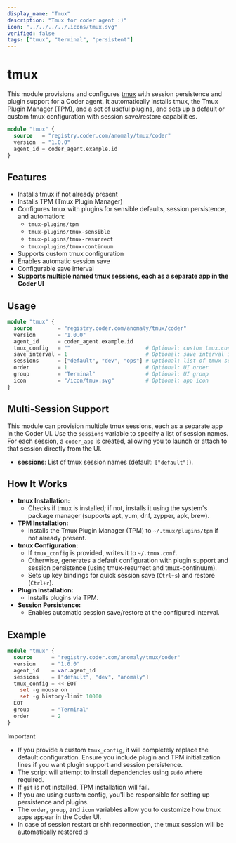 ```yaml
---
display_name: "Tmux"
description: "Tmux for coder agent :)"
icon: "../../../../.icons/tmux.svg"
verified: false
tags: ["tmux", "terminal", "persistent"]
---
```


# tmux

This module provisions and configures [tmux](https://github.com/tmux/tmux) with session persistence and plugin support
for a Coder agent. It automatically installs tmux, the Tmux Plugin Manager (TPM), and a set of useful plugins, and sets
up a default or custom tmux configuration with session save/restore capabilities.

```tf
module "tmux" {
  source   = "registry.coder.com/anomaly/tmux/coder"
  version  = "1.0.0"
  agent_id = coder_agent.example.id
}
```

## Features

- Installs tmux if not already present
- Installs TPM (Tmux Plugin Manager)
- Configures tmux with plugins for sensible defaults, session persistence, and automation:
  - `tmux-plugins/tpm`
  - `tmux-plugins/tmux-sensible`
  - `tmux-plugins/tmux-resurrect`
  - `tmux-plugins/tmux-continuum`
- Supports custom tmux configuration
- Enables automatic session save
- Configurable save interval
- **Supports multiple named tmux sessions, each as a separate app in the Coder UI**

## Usage

```tf
module "tmux" {
  source        = "registry.coder.com/anomaly/tmux/coder"
  version       = "1.0.0"
  agent_id      = coder_agent.example.id
  tmux_config   = ""                        # Optional: custom tmux.conf content
  save_interval = 1                         # Optional: save interval in minutes
  sessions      = ["default", "dev", "ops"] # Optional: list of tmux sessions
  order         = 1                         # Optional: UI order
  group         = "Terminal"                # Optional: UI group
  icon          = "/icon/tmux.svg"          # Optional: app icon
}
```

## Multi-Session Support

This module can provision multiple tmux sessions, each as a separate app in the Coder UI. Use the `sessions` variable to specify a list of session names. For each session, a `coder_app` is created, allowing you to launch or attach to that session directly from the UI.

- **sessions**: List of tmux session names (default: `["default"]`).

## How It Works

- **tmux Installation:**
  - Checks if tmux is installed; if not, installs it using the system's package manager (supports apt, yum, dnf,
    zypper, apk, brew).
- **TPM Installation:**
  - Installs the Tmux Plugin Manager (TPM) to `~/.tmux/plugins/tpm` if not already present.
- **tmux Configuration:**
  - If `tmux_config` is provided, writes it to `~/.tmux.conf`.
  - Otherwise, generates a default configuration with plugin support and session persistence (using tmux-resurrect and
    tmux-continuum).
  - Sets up key bindings for quick session save (`Ctrl+s`) and restore (`Ctrl+r`).
- **Plugin Installation:**
  - Installs plugins via TPM.
- **Session Persistence:**
  - Enables automatic session save/restore at the configured interval.

## Example

```tf
module "tmux" {
  source      = "registry.coder.com/anomaly/tmux/coder"
  version     = "1.0.0"
  agent_id    = var.agent_id
  sessions    = ["default", "dev", "anomaly"]
  tmux_config = <<-EOT
    set -g mouse on
    set -g history-limit 10000
  EOT
  group       = "Terminal"
  order       = 2
}
```

> [!IMPORTANT]
>
> - If you provide a custom `tmux_config`, it will completely replace the default configuration. Ensure you include plugin
>   and TPM initialization lines if you want plugin support and session persistence.
> - The script will attempt to install dependencies using `sudo` where required.
> - If `git` is not installed, TPM installation will fail.
> - If you are using custom config, you'll be responsible for setting up persistence and plugins.
> - The `order`, `group`, and `icon` variables allow you to customize how tmux apps appear in the Coder UI.
> - In case of session restart or shh reconnection, the tmux session will be automatically restored :)
